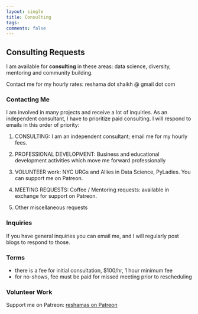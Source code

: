 ```yaml
---
layout: single
title: Consulting
tags: 
comments: false
---
```



## Consulting Requests
I am available for **consulting** in these areas:  data science, diversity, mentoring and community building.  

Contact me for my hourly rates:  reshama dot shaikh @ gmail dot com 

### Contacting Me

I am involved in many projects and receive a lot of inquiries.  As an independent consultant, I have to prioritize paid consulting.  I will respond to emails in this order of priority:

1.  CONSULTING:  I am an independent consultant; email me for my hourly fees.

2.  PROFESSIONAL DEVELOPMENT:  Business and educational development activities which move me forward professionally

3.  VOLUNTEER work:  NYC URGs and Allies in Data Science, PyLadies.  You can support me on Patreon.
 
4.  MEETING REQUESTS:  Coffee / Mentoring requests: available in exchange for support on Patreon.

5.  Other miscellaneous requests

### Inquiries
If you have general inquiries you can email me, and I will regularly post blogs to respond to those.

### Terms
- there is a fee for initial consultation, $100/hr, 1 hour minimum fee  
- for no-shows, fee must be paid for missed meeting prior to rescheduling

### Volunteer Work
Support me on Patreon:  [reshamas on Patreon](https://www.patreon.com/reshamas) 
